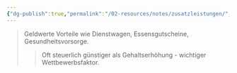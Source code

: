 ```yaml
---
{"dg-publish":true,"permalink":"/02-resources/notes/zusatzleistungen/","tags":["arbeitsrecht/entgelt"],"noteIcon":"","updated":"2025-09-05T10:12:32.000+02:00"}
---
```


>Geldwerte Vorteile wie Dienstwagen, Essensgutscheine, Gesundheitsvorsorge.
>>Oft steuerlich günstiger als Gehaltserhöhung - wichtiger Wettbewerbsfaktor.